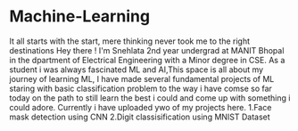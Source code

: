 # Machine-Learning
It all starts with the start, mere thinking never took me to the right destinations
Hey there !
I'm Snehlata 2nd year undergrad at MANIT Bhopal in the dpartment of Electrical Engineering with a Minor degree in CSE.
As a student i was always fascinated ML and AI,This space is all about my journey of learning ML, I have made several fundamental projects of ML staring with basic classification problem to the way i have comse so far today on the path to still learn the best i could and come up with something i could adore.
Currently i have uploaded ywo of my projects here.
1.Face mask detection using CNN
2.Digit classisification using MNIST Dataset
